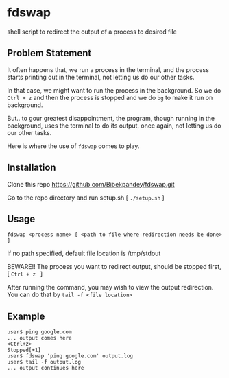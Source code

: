 # fdswap
shell script to redirect the output of a process to desired file

## Problem Statement
It often happens that, we run a process in the terminal, and the process starts printing out in the terminal, not letting us do our other tasks.

In that case, we might want to run the process in the background. So we do `Ctrl + z` and then the process is stopped and we do `bg` to make it run on background.

But.. to gour greatest disappointment, the program, though running in the background, uses the terminal to do its output, once again, not letting us do our other tasks.

Here is where the use of `fdswap` comes to play.

## Installation
Clone this repo https://github.com/Bibekpandey/fdswap.git

Go to the repo directory and run setup.sh [ `./setup.sh` ]

## Usage
`fdswap <process name> [ <path to file where redirection needs be done> ]`

If no path specified, default file location is /tmp/stdout

BEWARE!! The process you want to redirect output, should be stopped first, [ `Ctrl + z ` ]

After running the command, you may wish to view the output redirection. You can do that by `tail -f <file location>`

## Example
```
user$ ping google.com
... output comes here
<Ctrl+z>
Stopped[+1]
user$ fdswap 'ping google.com' output.log
user$ tail -f output.log
... output continues here
```
